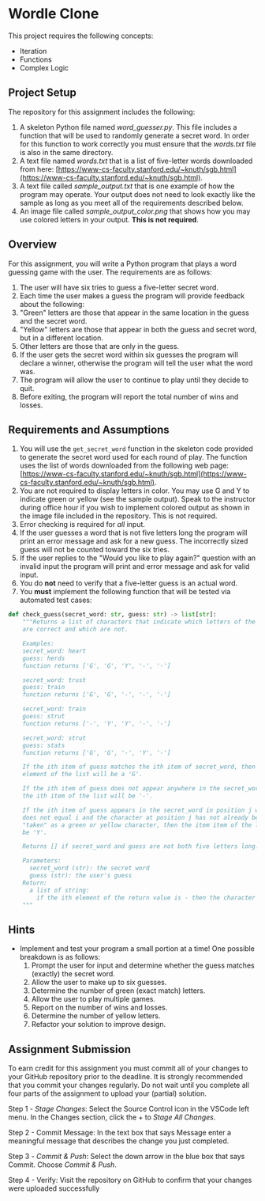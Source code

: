 # Wordle Clone

This project requires the following concepts:

- Iteration
- Functions
- Complex Logic

## Project Setup

The repository for this assignment includes the following:

1. A skeleton Python file named *word_guesser.py*. This file includes a function that will be used to randomly generate a secret word. In order for this function to work correctly you must ensure that the *words.txt* file is also in the same directory.
2. A text file named *words.txt* that is a list of five-letter words downloaded from here: [https://www-cs-faculty.stanford.edu/~knuth/sgb.html](https://www-cs-faculty.stanford.edu/~knuth/sgb.html).
3. A text file called *sample_output.txt* that is one example of how the program may operate. Your output does not need to look exactly like the sample as long as you meet all of the requirements described below.
4. An image file called *sample_output_color.png* that shows how you may use
   colored letters in your output. **This is not required**.

## Overview

For this assignment, you will write a Python program that plays a word guessing game with the user. The requirements are as follows:

1. The user will have six tries to guess a five-letter secret word.
2. Each time the user makes a guess the program will provide feedback about the following:
  1. "Green" letters are those that appear in the same location in the guess and the secret word.
  2. "Yellow" letters are those that appear in both the guess and secret word, but in a different location.
  3. Other letters are those that are only in the guess.
3. If the user gets the secret word within six guesses the program will declare a winner, otherwise the program will tell the user what the word was.
4. The program will allow the user to continue to play until they decide to quit.
5. Before exiting, the program will report the total number of wins and losses.

## Requirements and Assumptions

1. You will use the `get_secret_word` function in the skeleton code provided to
   generate the secret word used for each round of play. The function uses the
   list of words downloaded from the following web page:
   [https://www-cs-faculty.stanford.edu/~knuth/sgb.html](https://www-cs-faculty.stanford.edu/~knuth/sgb.html).
2. You are not required to display letters in color. You may use G and Y to indicate green or yellow (see the sample output). Speak to the instructor during office hour if you wish to implement colored output as shown in the image file included in the repository. This is not required.
3. Error checking is required for *all* input.
  1. If the user guesses a word that is not five letters long the program will print an error message and ask for a new guess. The incorrectly sized guess will not be counted toward the six tries.
  2. If the user replies to the "Would you like to play again?" question with an invalid input the program will print and error message and ask for valid input.
4. You do **not** need to verify that a five-letter guess is an actual word.
5. You **must** implement the following function that will be tested via
   automated test cases:

```python
def check_guess(secret_word: str, guess: str) -> list[str]:
    """Returns a list of characters that indicate which letters of the guess
    are correct and which are not.

    Examples: 
    secret_word: heart
    guess: herds
    function returns ['G', 'G', 'Y', '-', '-']

    secret_word: trust
    guess: train
    function returns ['G', 'G', '-', '-', '-']

    secret_word: train
    guess: strut
    function returns ['-', 'Y', 'Y', '-', '-']

    secret_word: strut
    guess: stats
    function returns ['G', 'G', '-', 'Y', '-']

    If the ith item of guess matches the ith item of secret_word, then the ith
    element of the list will be a 'G'.

    If the ith item of guess does not appear anywhere in the secret_word, then
    the ith item of the list will be '-'.

    If the ith item of guess appears in the secret_word in position j where j
    does not equal i and the character at position j has not already been
    "taken" as a green or yellow character, then the item item of the list will
    be 'Y'.

    Returns [] if secret_word and guess are not both five letters long.

    Parameters:
      secret_word (str): the secret word
      guess (str): the user's guess
    Return:
      a list of string:
        if the ith element of the return value is - then the character 
    """
```


## Hints
- Implement and test your program a small portion at a time! One possible breakdown is as follows:
  1. Prompt the user for input and determine whether the guess matches (exactly) the secret word.
  2. Allow the user to make up to six guesses.  
  3. Determine the number of green (exact match) letters.
  4. Allow the user to play multiple games.
  5. Report on the number of wins and losses.
  6. Determine the number of yellow letters.
  7. Refactor your solution to improve design.


## Assignment Submission

To earn credit for this assignment you must commit all of your changes to your GitHub repository prior to the deadline. It is strongly recommended that you commit your changes regularly. Do not wait until you complete all four parts of the assignment to upload your (partial) solution.

Step 1 - *Stage Changes*: Select the Source Control icon in the VSCode left menu. In the Changes section, click the + to *Stage All Changes*.

Step 2 - Commit Message: In the text box that says Message enter a meaningful message that describes the change you just completed.

Step 3 - *Commit & Push*: Select the down arrow in the blue box that says Commit. Choose *Commit & Push*.

Step 4 - Verify: Visit the repository on GitHub to confirm that your changes were uploaded successfully